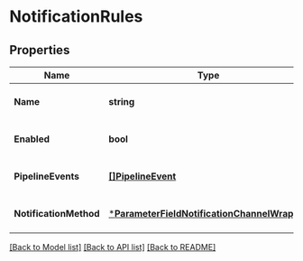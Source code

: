 # NotificationRules

## Properties
Name | Type | Description | Notes
------------ | ------------- | ------------- | -------------
**Name** | **string** |  | [optional] [default to null]
**Enabled** | **bool** |  | [optional] [default to null]
**PipelineEvents** | [**[]PipelineEvent**](PipelineEvent.md) |  | [optional] [default to null]
**NotificationMethod** | [***ParameterFieldNotificationChannelWrapper**](ParameterFieldNotificationChannelWrapper.md) |  | [optional] [default to null]

[[Back to Model list]](../README.md#documentation-for-models) [[Back to API list]](../README.md#documentation-for-api-endpoints) [[Back to README]](../README.md)


